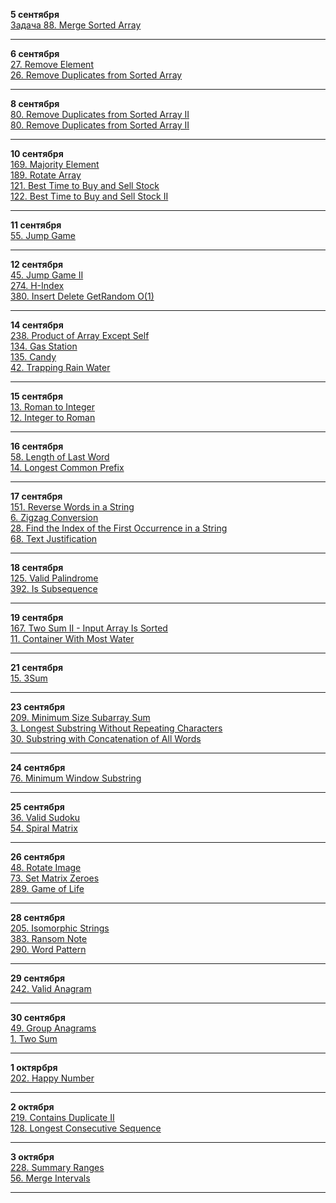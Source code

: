__5 сентября__  
[Задача 88. Merge Sorted Array](https://leetcode.com/problems/merge-sorted-array/solutions/7159649/m2dyt-by-m2dyt-zd9o)  

---

__6 сентября__  
[27. Remove Element](https://leetcode.com/problems/remove-element/solutions/7160019/m2dyt-by-m2dyt-uyce)  
[26. Remove Duplicates from Sorted Array](https://leetcode.com/problems/remove-duplicates-from-sorted-array/solutions/7160041/m2dyt-by-m2dyt-4upc)  

---
 __8 сентября__  
 [80. Remove Duplicates from Sorted Array II](https://leetcode.com/problems/remove-duplicates-from-sorted-array-ii/solutions/7166939/m2dyt-by-m2dyt-vprg)  
 [80. Remove Duplicates from Sorted Array II](https://leetcode.com/problems/remove-duplicates-from-sorted-array-ii/solutions/7170157/m2dyt-by-m2dyt-pl7b)  

 
 ---

__10 сентября__  
[169. Majority Element](https://leetcode.com/problems/majority-element/solutions/7176337/m2dyt-by-m2dyt-rq1t)  
[189. Rotate Array](https://leetcode.com/problems/rotate-array/solutions/7176491/m2dyt-by-m2dyt-db08)  
[121. Best Time to Buy and Sell Stock](https://leetcode.com/problems/best-time-to-buy-and-sell-stock/solutions/7176637/m2dyt-by-m2dyt-qyo3)  
[122. Best Time to Buy and Sell Stock II](https://leetcode.com/problems/best-time-to-buy-and-sell-stock/solutions/7176666/m2dyt-by-m2dyt-t4xc)  

---

__11 сентября__  
[55. Jump Game](https://leetcode.com/problems/jump-game/solutions/7178075/m2dyt-by-m2dyt-mmi3)  

---

__12 сентября__  
[45. Jump Game II](https://leetcode.com/problems/jump-game-ii/solutions/7183299/m2dyt-by-m2dyt-5le4)  
[274. H-Index](https://leetcode.com/problems/h-index/solutions/7183296/m2dyt-by-m2dyt-qt8j)  
[380. Insert Delete GetRandom O(1)](https://leetcode.com/problems/insert-delete-getrandom-o1/solutions/7183698/m2yt-by-m2dyt-7550)  

---

__14 сентября__    
[238. Product of Array Except Self](https://leetcode.com/problems/product-of-array-except-self/solutions/7188983/m2dyt-by-m2dyt-fiqr)  
[134. Gas Station](https://leetcode.com/problems/gas-station/solutions/7189074/m2dyt-by-m2dyt-98kb)  
[135. Candy](https://leetcode.com/problems/candy/solutions/7189399/m2dyt-by-m2dyt-ww88)  
[42. Trapping Rain Water](https://leetcode.com/problems/trapping-rain-water/solutions/7190183/m2dyt-by-m2dyt-7t24)  

---

__15 сентября__  
[13. Roman to Integer](https://leetcode.com/problems/roman-to-integer/solutions/7192442/m2dyt-by-m2dyt-269x)  
[12. Integer to Roman](https://leetcode.com/problems/integer-to-roman/solutions/7192697/m2dyt-by-m2dyt-qmgr)  

---  

__16 сентября__  
[58. Length of Last Word](https://leetcode.com/problems/length-of-last-word/solutions/7196327/m2dyt-by-m2dyt-vzjq)  
[14. Longest Common Prefix](https://leetcode.com/problems/longest-common-prefix/solutions/7196430/m2dyt-by-m2dyt-efa7)  

---

__17 сентября__  
[151. Reverse Words in a String](https://leetcode.com/problems/reverse-words-in-a-string/solutions/7199254/m2dyt-by-m2dyt-hnfv)  
[6. Zigzag Conversion](https://leetcode.com/problems/zigzag-conversion/solutions/7199300/m2dyt-by-m2dyt-x7pz)  
[28. Find the Index of the First Occurrence in a String](https://leetcode.com/problems/find-the-index-of-the-first-occurrence-in-a-string/solutions/7199403/m2dyt-by-m2dyt-l3hf)  
[68. Text Justification](https://leetcode.com/problems/text-justification/solutions/7199599/m2dyt-by-m2dyt-t818)  

---

__18 сентября__  
[125. Valid Palindrome](https://leetcode.com/problems/valid-palindrome/solutions/7203757/m2dyt-by-m2dyt-aurw)  
[392. Is Subsequence](https://leetcode.com/problems/is-subsequence/solutions/7203764/m2dyt-by-m2dyt-70el)  

---

__19 сентября__  
[167. Two Sum II - Input Array Is Sorted](https://leetcode.com/problems/two-sum-ii-input-array-is-sorted/solutions/7206294/m2dyt-by-m2dyt-3rpm)  
[11. Container With Most Water](https://leetcode.com/problems/container-with-most-water/solutions/7206473/m2dyt-by-m2dyt-md43)  

---

__21 сентября__  
[15. 3Sum](https://leetcode.com/problems/3sum/solutions/7211976/m2dyt-by-m2dyt-e83b)  

---

__23 сентября__  
[209. Minimum Size Subarray Sum](https://leetcode.com/problems/minimum-size-subarray-sum/solutions/7217564/m2dyt-by-m2dyt-zor4)  
[3. Longest Substring Without Repeating Characters](https://leetcode.com/problems/longest-substring-without-repeating-characters/solutions/7217628/m2dyt-by-m2dyt-dkv2)  
[30. Substring with Concatenation of All Words](https://leetcode.com/problems/substring-with-concatenation-of-all-words/solutions/7217783/m2dyt-by-m2dyt-4fbf)  

---

__24 сентября__  
[76. Minimum Window Substring](https://leetcode.com/problems/minimum-window-substring/solutions/7221235/m2dyt-by-m2dyt-9st2)

---

__25 сентября__  
[36. Valid Sudoku](https://leetcode.com/problems/valid-sudoku/solutions/7221303/m2dyt-by-m2dyt-52l5)  
[54. Spiral Matrix](https://leetcode.com/problems/spiral-matrix/solutions/7224028/m2dyt-by-m2dyt-400m)  

---

__26 сентября__  
[48. Rotate Image](https://leetcode.com/problems/rotate-image/solutions/7225391/m2dyt-by-m2dyt-44mt)  
[73. Set Matrix Zeroes](https://leetcode.com/problems/set-matrix-zeroes/solutions/7225532/m2dyt-by-m2dyt-qcud)  
[289. Game of Life](https://leetcode.com/problems/game-of-life/solutions/7225681/m2dyt-by-m2dyt-tk2m)  

---
__28 сентября__  
[205. Isomorphic Strings](https://leetcode.com/problems/isomorphic-strings/solutions/7229418/m2dyt-by-m2dyt-hki0)  
[383. Ransom Note](https://leetcode.com/problems/ransom-note/solutions/7229423/m2dyt-by-m2dyt-xce0)  
[290. Word Pattern](https://leetcode.com/problems/word-pattern/solutions/7229460/m2dyt-by-m2dyt-l5c6)  

---

__29 сентября__  
[242. Valid Anagram](https://leetcode.com/problems/valid-anagram/solutions/7234371/m2dyt-by-m2dyt-23nq)  

---

__30 сентября__  
[49. Group Anagrams](https://leetcode.com/problems/group-anagrams/solutions/7236376/m2dyt-by-m2dyt-a5ld)  
[1. Two Sum](https://leetcode.com/problems/two-sum/solutions/7237498/m2dyt-by-m2dyt-gd6q)  

---

__1 октярбря__  
[202. Happy Number](https://leetcode.com/problems/happy-number/solutions/7240327/m2dyt-by-m2dyt-gms0)  

---

__2 октября__  
[219. Contains Duplicate II](https://leetcode.com/problems/contains-duplicate-ii/solutions/7241777/m2dyt-by-m2dyt-5uvh)  
[128. Longest Consecutive Sequence](https://leetcode.com/problems/longest-consecutive-sequence/solutions/7243423/m2dyt-by-m2dyt-021h)  

---

__3 октября__  
[228. Summary Ranges](https://leetcode.com/problems/summary-ranges/solutions/7246127/m2dyt-by-m2dyt-k000)  
[56. Merge Intervals](https://leetcode.com/problems/merge-intervals/solutions/7246241/m2dyt-by-m2dyt-1v71)  

---

